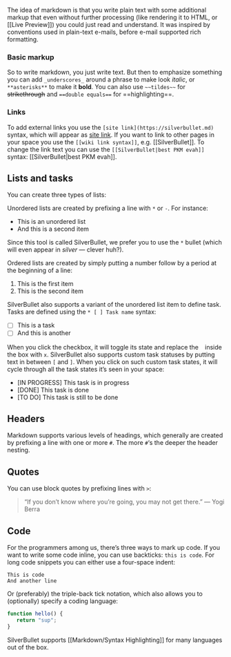 The idea of markdown is that you write plain text with some additional markup that even without further processing (like rendering it to HTML, or [[Live Preview]]) you could just read and understand. It was inspired by conventions used in plain-text e-mails, before e-mail supported rich formatting.

### Basic markup
So to write markdown, you just write text. But then to emphasize something you can add `_underscores_` around a phrase to make look _italic_, or `**asterisks**` to make it **bold**. You can also use `~~tildes~~` for ~~strikethrough~~ and `==double equals==` for ==highlighting==.

### Links
To add external links you use the `[site link](https://silverbullet.md)` syntax, which will appear as [site link](https://silverbullet.md). If you want to link to other pages in your space you use the `[[wiki link syntax]]`, e.g. [[SilverBullet]]. To change the link text you can use the `[[SilverBullet|best PKM evah]]` syntax: [[SilverBullet|best PKM evah]].

## Lists and tasks
You can create three types of lists:

Unordered lists are created by prefixing a line with `*` or `-`. For instance:

* This is an unordered list
* And this is a second item

Since this tool is called SilverBullet, we prefer you to use the `*` bullet (which will even appear in _silver_ — clever huh?).

Ordered lists are created by simply putting a number follow by a period at the beginning of a line:

1. This is the first item
2. This is the second item

SilverBullet also supports a variant of the unordered list item to define task. Tasks are defined using the `* [ ] Task name` syntax:

* [ ] This is a task
* [ ] And this is another

When you click the checkbox, it will toggle its state and replace the ` ` inside the box with `x`. SilverBullet also supports custom task statuses by putting text in between `[` and `]`. When you click on such custom task states, it will cycle through all the task states it’s seen in your space:

* [IN PROGRESS] This task is in progress
* [DONE] This task is done
* [TO DO] This task is still to be done

## Headers
Markdown supports various levels of headings, which generally are created by prefixing a line with one or more `#`. The more `#`‘s the deeper the header nesting. 

## Quotes
You can use block quotes by prefixing lines with `>`:

> “If you don’t know where you’re going, you may not get there.”
> — Yogi Berra

## Code
For the programmers among us, there’s three ways to mark up code. If you want to write some code inline, you can use backticks: `this is code`. For long code snippets you can either use a four-space indent:

    This is code
    And another line

Or (preferably) the triple-back tick notation, which also allows you to (optionally) specify a coding language:

```javascript
function hello() {
   return "sup";
}
```

SilverBullet supports [[Markdown/Syntax Highlighting]] for many languages out of the box.

